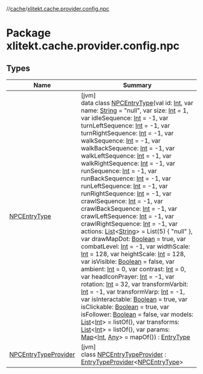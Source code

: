 //[cache](../../index.md)/[xlitekt.cache.provider.config.npc](index.md)

# Package xlitekt.cache.provider.config.npc

## Types

| Name | Summary |
|---|---|
| [NPCEntryType](-n-p-c-entry-type/index.md) | [jvm]<br>data class [NPCEntryType](-n-p-c-entry-type/index.md)(val id: [Int](https://kotlinlang.org/api/latest/jvm/stdlib/kotlin/-int/index.html), var name: [String](https://kotlinlang.org/api/latest/jvm/stdlib/kotlin/-string/index.html) = &quot;null&quot;, var size: [Int](https://kotlinlang.org/api/latest/jvm/stdlib/kotlin/-int/index.html) = 1, var idleSequence: [Int](https://kotlinlang.org/api/latest/jvm/stdlib/kotlin/-int/index.html) = -1, var turnLeftSequence: [Int](https://kotlinlang.org/api/latest/jvm/stdlib/kotlin/-int/index.html) = -1, var turnRightSequence: [Int](https://kotlinlang.org/api/latest/jvm/stdlib/kotlin/-int/index.html) = -1, var walkSequence: [Int](https://kotlinlang.org/api/latest/jvm/stdlib/kotlin/-int/index.html) = -1, var walkBackSequence: [Int](https://kotlinlang.org/api/latest/jvm/stdlib/kotlin/-int/index.html) = -1, var walkLeftSequence: [Int](https://kotlinlang.org/api/latest/jvm/stdlib/kotlin/-int/index.html) = -1, var walkRightSequence: [Int](https://kotlinlang.org/api/latest/jvm/stdlib/kotlin/-int/index.html) = -1, var runSequence: [Int](https://kotlinlang.org/api/latest/jvm/stdlib/kotlin/-int/index.html) = -1, var runBackSequence: [Int](https://kotlinlang.org/api/latest/jvm/stdlib/kotlin/-int/index.html) = -1, var runLeftSequence: [Int](https://kotlinlang.org/api/latest/jvm/stdlib/kotlin/-int/index.html) = -1, var runRightSequence: [Int](https://kotlinlang.org/api/latest/jvm/stdlib/kotlin/-int/index.html) = -1, var crawlSequence: [Int](https://kotlinlang.org/api/latest/jvm/stdlib/kotlin/-int/index.html) = -1, var crawlBackSequence: [Int](https://kotlinlang.org/api/latest/jvm/stdlib/kotlin/-int/index.html) = -1, var crawlLeftSequence: [Int](https://kotlinlang.org/api/latest/jvm/stdlib/kotlin/-int/index.html) = -1, var crawlRightSequence: [Int](https://kotlinlang.org/api/latest/jvm/stdlib/kotlin/-int/index.html) = -1, var actions: [List](https://kotlinlang.org/api/latest/jvm/stdlib/kotlin.collections/-list/index.html)&lt;[String](https://kotlinlang.org/api/latest/jvm/stdlib/kotlin/-string/index.html)&gt; = List(5) { &quot;null&quot; }, var drawMapDot: [Boolean](https://kotlinlang.org/api/latest/jvm/stdlib/kotlin/-boolean/index.html) = true, var combatLevel: [Int](https://kotlinlang.org/api/latest/jvm/stdlib/kotlin/-int/index.html) = -1, var widthScale: [Int](https://kotlinlang.org/api/latest/jvm/stdlib/kotlin/-int/index.html) = 128, var heightScale: [Int](https://kotlinlang.org/api/latest/jvm/stdlib/kotlin/-int/index.html) = 128, var isVisible: [Boolean](https://kotlinlang.org/api/latest/jvm/stdlib/kotlin/-boolean/index.html) = false, var ambient: [Int](https://kotlinlang.org/api/latest/jvm/stdlib/kotlin/-int/index.html) = 0, var contrast: [Int](https://kotlinlang.org/api/latest/jvm/stdlib/kotlin/-int/index.html) = 0, var headIconPrayer: [Int](https://kotlinlang.org/api/latest/jvm/stdlib/kotlin/-int/index.html) = -1, var rotation: [Int](https://kotlinlang.org/api/latest/jvm/stdlib/kotlin/-int/index.html) = 32, var transformVarbit: [Int](https://kotlinlang.org/api/latest/jvm/stdlib/kotlin/-int/index.html) = -1, var transformVarp: [Int](https://kotlinlang.org/api/latest/jvm/stdlib/kotlin/-int/index.html) = -1, var isInteractable: [Boolean](https://kotlinlang.org/api/latest/jvm/stdlib/kotlin/-boolean/index.html) = true, var isClickable: [Boolean](https://kotlinlang.org/api/latest/jvm/stdlib/kotlin/-boolean/index.html) = true, var isFollower: [Boolean](https://kotlinlang.org/api/latest/jvm/stdlib/kotlin/-boolean/index.html) = false, var models: [List](https://kotlinlang.org/api/latest/jvm/stdlib/kotlin.collections/-list/index.html)&lt;[Int](https://kotlinlang.org/api/latest/jvm/stdlib/kotlin/-int/index.html)&gt; = listOf(), var transforms: [List](https://kotlinlang.org/api/latest/jvm/stdlib/kotlin.collections/-list/index.html)&lt;[Int](https://kotlinlang.org/api/latest/jvm/stdlib/kotlin/-int/index.html)&gt; = listOf(), var params: [Map](https://kotlinlang.org/api/latest/jvm/stdlib/kotlin.collections/-map/index.html)&lt;[Int](https://kotlinlang.org/api/latest/jvm/stdlib/kotlin/-int/index.html), [Any](https://kotlinlang.org/api/latest/jvm/stdlib/kotlin/-any/index.html)&gt; = mapOf()) : [EntryType](../xlitekt.cache.provider/-entry-type/index.md) |
| [NPCEntryTypeProvider](-n-p-c-entry-type-provider/index.md) | [jvm]<br>class [NPCEntryTypeProvider](-n-p-c-entry-type-provider/index.md) : [EntryTypeProvider](../xlitekt.cache.provider/-entry-type-provider/index.md)&lt;[NPCEntryType](-n-p-c-entry-type/index.md)&gt; |
